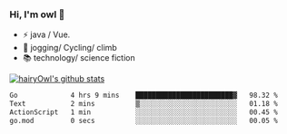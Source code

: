 ### Hi, I'm owl 👋

- ⚡ java / Vue.
- 🏃 jogging/ Cycling/ climb
- 📚 technology/ science fiction

[![hairyOwl's github stats](https://github-readme-stats.vercel.app/api?username=hairyOwl)]()

<!--START_SECTION:waka-->

```txt
Go             4 hrs 9 mins    ████████████████████████▓   98.32 %
Text           2 mins          ▒░░░░░░░░░░░░░░░░░░░░░░░░   01.18 %
ActionScript   1 min           ░░░░░░░░░░░░░░░░░░░░░░░░░   00.45 %
go.mod         0 secs          ░░░░░░░░░░░░░░░░░░░░░░░░░   00.05 %
```

<!--END_SECTION:waka-->
